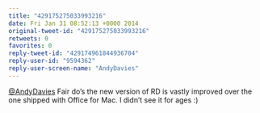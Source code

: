 ```yaml
---
title: "429175275033993216"
date: Fri Jan 31 08:52:13 +0000 2014
original-tweet-id: "429175275033993216"
retweets: 0
favorites: 0
reply-tweet-id: "429174961844936704"
reply-user-id: "9594362"
reply-user-screen-name: "AndyDavies"
---
```

<a href="https://twitter.com/AndyDavies">@AndyDavies</a> Fair do’s the new version of RD is vastly improved over the one shipped with Office for Mac. I didn’t see it for ages :)
